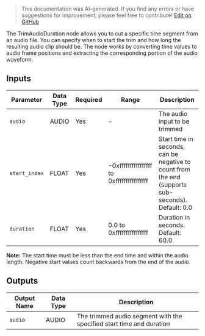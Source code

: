 > This documentation was AI-generated. If you find any errors or have suggestions for improvement, please feel free to contribute! [Edit on GitHub](https://github.com/Comfy-Org/embedded-docs/blob/main/comfyui_embedded_docs/docs/TrimAudioDuration/en.md)

The TrimAudioDuration node allows you to cut a specific time segment from an audio file. You can specify when to start the trim and how long the resulting audio clip should be. The node works by converting time values to audio frame positions and extracting the corresponding portion of the audio waveform.

## Inputs

| Parameter | Data Type | Required | Range | Description |
|-----------|-----------|----------|-------|-------------|
| `audio` | AUDIO | Yes | - | The audio input to be trimmed |
| `start_index` | FLOAT | Yes | -0xffffffffffffffff to 0xffffffffffffffff | Start time in seconds, can be negative to count from the end (supports sub-seconds). Default: 0.0 |
| `duration` | FLOAT | Yes | 0.0 to 0xffffffffffffffff | Duration in seconds. Default: 60.0 |

**Note:** The start time must be less than the end time and within the audio length. Negative start values count backwards from the end of the audio.

## Outputs

| Output Name | Data Type | Description |
|-------------|-----------|-------------|
| `audio` | AUDIO | The trimmed audio segment with the specified start time and duration |
